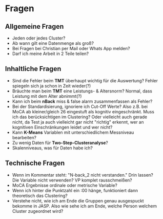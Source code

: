 # Fragen
## Allgemeine Fragen
- Jeden oder jedes Cluster?
- Ab wann gilt eine Datenmenge als groß?
- Bei Fragen bei Christian per Mail oder Whats App melden?
- Darf ich meine Arbeit in 2 Teile teilen?
## Inhaltliche Fragen
- Sind die Fehler beim **TMT** überhaupt wichtig für die Auswertung? Fehler spiegeln sich ja schon in Zeit wieder(?)
- Bräuchte man beim **TMT** eine Leistungs- & Altersnorm? Normal, dass Leistung mit dem Alter abnimmt(?)
- Kann ich beim **nBack** miss & false alarm zusammenfassen als Fehler?
- Bei der Standardisierung, ignoriere ich Cut-Off Werte? Also z.B. bei MoCA ab kleiner/gleich 26 eingestuft als kognitiv eingeschränkt. Muss ich das berücksichtigen im Clustering? Oder vielleicht auch gerade nicht, da Test ja auch vielleicht gar nicht "richtig" erkennt, wer an kognitiven Einschränkungen leidet und wer nicht?
- Kann **K-Means** Variablen mit unterschiedlichem Messniveau bearbeiten?
- Zu wenig Daten für **Two-Step-Clusteranalyse**?
- Skalenniveaus, was für Daten habe ich?
## Technische Fragen
- Wenn im Kommentar steht: "N-back_2 nicht verstanden." Drin lassen? Die Variable nicht verwenden? VP komplet rausschmeißen?
- MoCA Ergebnisse ordinale oder metrische Variable?
- Wenn ich hinter die Punktzahl ein :00 hänge, funktioniert dann theoretisch das Clustering?
- Verstehe nicht, wie ich am Ende die Gruppen genau ausgespuckt bekomme in JASP. Also wie sehe ich am Ende, welche Person welchem Cluster zugeordnet wird?

